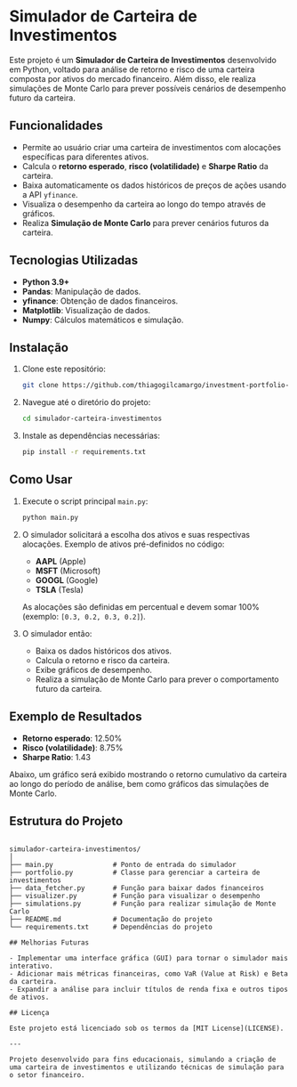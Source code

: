 # Simulador de Carteira de Investimentos

Este projeto é um **Simulador de Carteira de Investimentos** desenvolvido em Python, voltado para análise de retorno e risco de uma carteira composta por ativos do mercado financeiro. Além disso, ele realiza simulações de Monte Carlo para prever possíveis cenários de desempenho futuro da carteira.

## Funcionalidades

- Permite ao usuário criar uma carteira de investimentos com alocações específicas para diferentes ativos.
- Calcula o **retorno esperado**, **risco (volatilidade)** e **Sharpe Ratio** da carteira.
- Baixa automaticamente os dados históricos de preços de ações usando a API `yfinance`.
- Visualiza o desempenho da carteira ao longo do tempo através de gráficos.
- Realiza **Simulação de Monte Carlo** para prever cenários futuros da carteira.

## Tecnologias Utilizadas

- **Python 3.9+**
- **Pandas**: Manipulação de dados.
- **yfinance**: Obtenção de dados financeiros.
- **Matplotlib**: Visualização de dados.
- **Numpy**: Cálculos matemáticos e simulação.

## Instalação

1. Clone este repositório:
    ```bash
    git clone https://github.com/thiagogilcamargo/investment-portfolio-simulator.git
    ```
2. Navegue até o diretório do projeto:
    ```bash
    cd simulador-carteira-investimentos
    ```
3. Instale as dependências necessárias:
    ```bash
    pip install -r requirements.txt
    ```

## Como Usar

1. Execute o script principal `main.py`:
    ```bash
    python main.py
    ```

2. O simulador solicitará a escolha dos ativos e suas respectivas alocações. Exemplo de ativos pré-definidos no código:
    - **AAPL** (Apple)
    - **MSFT** (Microsoft)
    - **GOOGL** (Google)
    - **TSLA** (Tesla)
  
   As alocações são definidas em percentual e devem somar 100% (exemplo: `[0.3, 0.2, 0.3, 0.2]`).

3. O simulador então:
    - Baixa os dados históricos dos ativos.
    - Calcula o retorno e risco da carteira.
    - Exibe gráficos de desempenho.
    - Realiza a simulação de Monte Carlo para prever o comportamento futuro da carteira.

## Exemplo de Resultados

- **Retorno esperado**: 12.50%
- **Risco (volatilidade)**: 8.75%
- **Sharpe Ratio**: 1.43

Abaixo, um gráfico será exibido mostrando o retorno cumulativo da carteira ao longo do período de análise, bem como gráficos das simulações de Monte Carlo.

## Estrutura do Projeto

```plaintext

simulador-carteira-investimentos/
│
├── main.py               # Ponto de entrada do simulador
├── portfolio.py          # Classe para gerenciar a carteira de investimentos
├── data_fetcher.py       # Função para baixar dados financeiros
├── visualizer.py         # Função para visualizar o desempenho
├── simulations.py        # Função para realizar simulação de Monte Carlo
├── README.md             # Documentação do projeto
└── requirements.txt      # Dependências do projeto

## Melhorias Futuras

- Implementar uma interface gráfica (GUI) para tornar o simulador mais interativo.
- Adicionar mais métricas financeiras, como VaR (Value at Risk) e Beta da carteira.
- Expandir a análise para incluir títulos de renda fixa e outros tipos de ativos.

## Licença

Este projeto está licenciado sob os termos da [MIT License](LICENSE).

---

Projeto desenvolvido para fins educacionais, simulando a criação de uma carteira de investimentos e utilizando técnicas de simulação para o setor financeiro.


 
